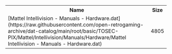 <table>
<tr><th>Name</th><th>Size</th></tr>
<tr><td>
[Mattel Intellivision - Manuals - Hardware.dat](https://raw.githubusercontent.com/open-retrogaming-archive/dat-catalog/main/root/basic/TOSEC-PIX/Mattel/Intellivision/Manuals/Hardware/Mattel Intellivision - Manuals - Hardware.dat)
</td><td>4805</td></tr>
</table>
